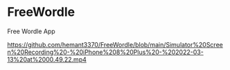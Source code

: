 # FreeWordle
Free Wordle App

https://github.com/hemant3370/FreeWordle/blob/main/Simulator%20Screen%20Recording%20-%20iPhone%208%20Plus%20-%202022-03-13%20at%2000.49.22.mp4
